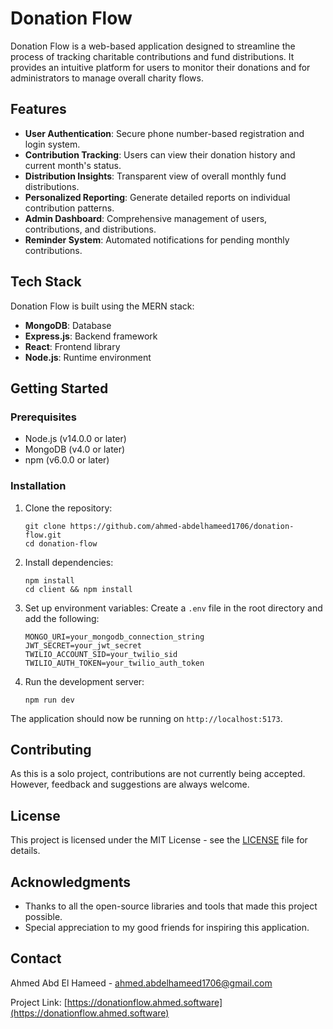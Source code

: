 # Donation Flow

Donation Flow is a web-based application designed to streamline the process of tracking charitable contributions and fund distributions. It provides an intuitive platform for users to monitor their donations and for administrators to manage overall charity flows.

## Features

- **User Authentication**: Secure phone number-based registration and login system.
- **Contribution Tracking**: Users can view their donation history and current month's status.
- **Distribution Insights**: Transparent view of overall monthly fund distributions.
- **Personalized Reporting**: Generate detailed reports on individual contribution patterns.
- **Admin Dashboard**: Comprehensive management of users, contributions, and distributions.
- **Reminder System**: Automated notifications for pending monthly contributions.

## Tech Stack

Donation Flow is built using the MERN stack:

- **MongoDB**: Database
- **Express.js**: Backend framework
- **React**: Frontend library
- **Node.js**: Runtime environment

## Getting Started

### Prerequisites

- Node.js (v14.0.0 or later)
- MongoDB (v4.0 or later)
- npm (v6.0.0 or later)

### Installation

1. Clone the repository:

   ```
   git clone https://github.com/ahmed-abdelhameed1706/donation-flow.git
   cd donation-flow
   ```

2. Install dependencies:

   ```
   npm install
   cd client && npm install
   ```

3. Set up environment variables:
   Create a `.env` file in the root directory and add the following:

   ```
   MONGO_URI=your_mongodb_connection_string
   JWT_SECRET=your_jwt_secret
   TWILIO_ACCOUNT_SID=your_twilio_sid
   TWILIO_AUTH_TOKEN=your_twilio_auth_token
   ```

4. Run the development server:
   ```
   npm run dev
   ```

The application should now be running on `http://localhost:5173`.

## Contributing

As this is a solo project, contributions are not currently being accepted. However, feedback and suggestions are always welcome.

## License

This project is licensed under the MIT License - see the [LICENSE](LICENSE) file for details.

## Acknowledgments

- Thanks to all the open-source libraries and tools that made this project possible.
- Special appreciation to my good friends for inspiring this application.

## Contact

Ahmed Abd El Hameed - ahmed.abdelhameed1706@gmail.com

Project Link: [https://donationflow.ahmed.software](https://donationflow.ahmed.software)
